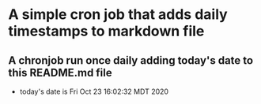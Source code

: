 A simple cron job that adds daily timestamps to markdown file
============================================================
## A chronjob run once daily adding today's date to this README.md file
* today's date is Fri Oct 23 16:02:32 MDT 2020
